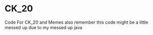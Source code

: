 # CK_20
Code For CK_20 and Memes
also remember this code might be a little messed up due to my messed up java

